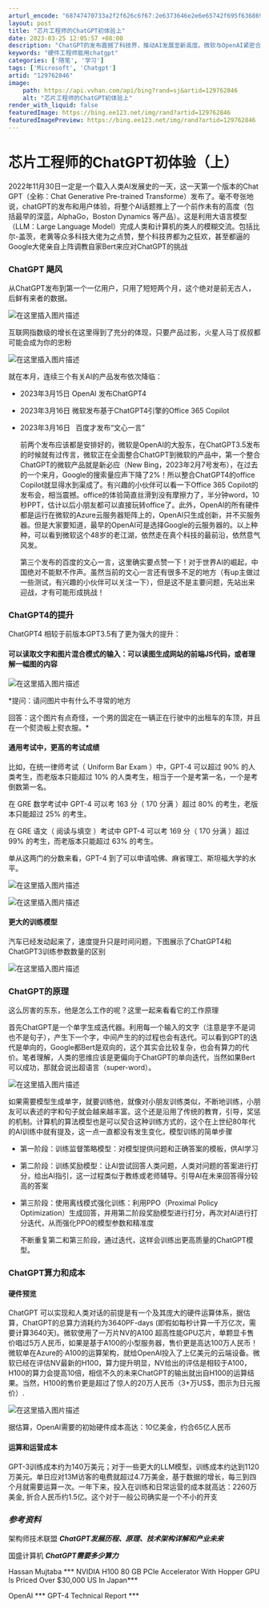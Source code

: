 ```yaml
---
arturl_encode: "68747470733a2f2f626c6f67:2e6373646e2e6e65742f695f636869705f6261636b656e642f:61727469636c652f64657461696c732f313239373632383436"
layout: post
title: "芯片工程师的ChatGPT初体验上"
date: 2023-03-25 12:05:57 +08:00
description: "ChatGPT的发布震撼了科技界，推动AI发展至新高度。微软与OpenAI紧密合作，推出基于Chat"
keywords: "硬件工程师能用chatgpt"
categories: ['随笔', '学习']
tags: ['Microsoft', 'Chatgpt']
artid: "129762846"
image:
    path: https://api.vvhan.com/api/bing?rand=sj&artid=129762846
    alt: "芯片工程师的ChatGPT初体验上"
render_with_liquid: false
featuredImage: https://bing.ee123.net/img/rand?artid=129762846
featuredImagePreview: https://bing.ee123.net/img/rand?artid=129762846
---
```


# 芯片工程师的ChatGPT初体验（上）

2022年11月30日一定是一个载入人类AI发展史的一天，这一天第一个版本的Chat GPT（全称：Chat Generative Pre-trained Transforme）发布了。毫不夸张地说，chatGPT的发布和用户体验，将整个AI话题推上了一个前作未有的高度（包括最早的深蓝，AlphaGo，Boston Dynamics 等产品）。这是利用大语言模型（LLM：Large Language Model）完成人类和计算机的类人的模糊交流。包括比尔-盖茨，老黄等众多科技大佬为之点赞，整个科技界都为之狂欢，甚至都逼的Google大佬亲自上阵调教自家Bert来应对ChatGPT的挑战

### ChatGPT 飓风

从ChatGPT发布到第一个一亿用户，只用了短短两个月，这个绝对是前无古人，后鲜有来者的数据。
  
![在这里插入图片描述](https://i-blog.csdnimg.cn/blog_migrate/374eedf05d1b760110d76bc339c111b7.png)
  
互联网指数级的增长在这里得到了充分的体现，只要产品过影，火星人马丁叔叔都可能会成为你的忠粉
  
![在这里插入图片描述](https://i-blog.csdnimg.cn/blog_migrate/4c0dacbbc4d72d17466210d33cf3bacf.png#pic_center)
  
就在本月，连续三个有关AI的产品发布依次降临：

* 2023年3月15日 OpenAI 发布ChatGPT4
* 2023年3月16日 微软发布基于ChatGPT4引擎的Office 365 Copilot
* 2023年3月16日  百度才发布“文心一言”
    
  前两个发布应该都是安排好的，微软是OpenAI的大股东，在ChatGPT3.5发布的时候就有过传言，微软正在全面整合ChatGPT到微软的产品中，第一个整合ChatGPT的微软产品就是新必应（New Bing，2023年2月7号发布），在过去的一个来月，Google的搜索量应声下降了2%！所以整合ChatGPT4的office Copilot就显得水到渠成了。有兴趣的小伙伴可以看一下Office 365 Copilot的发布会，相当震撼。office的体验简直丝滑到没有摩擦力了，半分钟word，10秒PPT，估计以后小朋友都可以直接玩转office了。此外，OpenAI的所有硬件都是运行在微软的Azure云服务器矩阵上的，OpenAI只生成创新，并不买服务器。但是大家要知道，最早的OpenAI可是选择Google的云服务器的。以上种种，可以看到微软这个48岁的老江湖，依然走在真个科技的最前沿，依然意气风发。
    
  第三个发布的百度的文心一言，这里确实要点赞一下！对于世界AI的崛起，中国绝对不能默不作声。虽然当前的文心一言还有很多不足的地方（有up主做过一些测试，有兴趣的小伙伴可以关注一下），但是这不是主要问题，先站出来迎战，才有可能形成挑战！

### ChatGPT4的提升

ChatGPT4 相较于前版本GPT3.5有了更为强大的提升：

#### 可以读取文字和图片混合模式的输入：可以读图生成网站的前端JS代码，或者理解一幅图的内容

![在这里插入图片描述](https://i-blog.csdnimg.cn/blog_migrate/9c76c39e8ef133fcd9ada1a788535a56.png#pic_center)
  
*提问：请问图片中有什么不寻常的地方
  
回答：这个图片有点奇怪，一个男的固定在一辆正在行驶中的出租车的车顶，并且在一个熨烫板上熨衣服。*

#### 通用考试中，更高的考试成绩

比如，在统一律师考试（ Uniform Bar Exam ）中，GPT-4 可以超过 90% 的人类考生，而老版本只能超过 10% 的人类考生，相当于一个是考第一名，一个是考倒数第一名。
  
在 GRE 数学考试中 GPT-4 可以考 163 分（ 170 分满 ）超过 80% 的考生，老版本只能超过 25% 的考生。
  
在 GRE 语文（ 阅读与填空 ）考试中 GPT-4 可以考 169 分（ 170 分满 ）超过 99% 的考生，而老版本只能超过 63% 的考生。
  
单从这两门的分数来看，GPT-4 到了可以申请哈佛、麻省理工、斯坦福大学的水平。

![在这里插入图片描述](https://i-blog.csdnimg.cn/blog_migrate/870b26e8453d4fcabcf066ef187312da.png)

![在这里插入图片描述](https://i-blog.csdnimg.cn/blog_migrate/075f9122fa1639371bbbe6d11dd869a9.png#pic_center)

#### 更大的训练模型

汽车已经发动起来了，速度提升只是时间问题，下图展示了ChatGPT4和ChatGPT3训练参数数量的区别
  
![在这里插入图片描述](https://i-blog.csdnimg.cn/blog_migrate/39e2d35b28bca55cc81cd3826027fd14.png#pic_center)

### ChatGPT的原理

这么厉害的东东，他是怎么工作的呢？这里一起来看看它的工作原理
  
首先ChatGPT是一个单字生成迭代器。利用每一个输入的文字（注意是字不是词也不是句子），产生下一个字，中间产生的的过程也会有迭代。可以看到GPT的迭代是单向的，Google都Bert是双向的，这个其实会比较复杂，也会有算力的代价。笔者理解，人类的思维应该是更偏向于ChatGPT的单向迭代，当然如果Bert可以成功，那就会说出超语言（super-word）。
  
![在这里插入图片描述](https://i-blog.csdnimg.cn/blog_migrate/6a1c5be619640fdae7a12ec93d3b6c98.png)
  
如果需要模型生成单字，就要训练他，就像对小朋友训练类似，不断地训练，小朋友可以表述的字和句子就会越来越丰富。这个还是沿用了传统的教育，引导，奖惩的机制。计算机的算法模型也是可以契合这种训练方式的，这个在上世纪80年代的AI训练中就有提及，这一点一直都没有发生变化，模型训练的简单步骤

* 第一阶段：训练监督策略模型：对模型提供问题和正确答案的模板，供AI学习
* 第二阶段：训练奖励模型：让AI尝试回答人类问题，人类对问题的答案进行打分，给出AI指引，这一过程类似于教练或老师辅导。引导AI在未来回答得分较高的答案
* 第三阶段：使用离线模式强化训练：利用PPO（Proximal Policy Optimization）生成回答，并用第二阶段奖励模型进行打分，再次对AI进行打分迭代，从而强化PPO的模型参数和精准度
    
  不断重复第二和第三阶段，通过迭代，这样会训练出更高质量的ChatGPT模型。

### ChatGPT算力和成本

#### 硬件预览

ChatGPT 可以实现和人类对话的前提是有一个及其庞大的硬件运算体系，据估算，ChatGPT的总算力消耗约为3640PF-days (即假如每秒计算一千万亿次，需要计算3640天)。微软使用了一万片NV的A100 超高性能GPU芯片，单颗显卡售价唱过5万人民币，如果是基于A100的小型服务器，售价更是高达100万人民币！微软单在Azure的·A100的运算架构，就给OpenAI投入了上亿美元的云端设备。微软已经在评估NV最新的H100，算力提升明显，NV给出的评估是相较于A100，H100的算力会提高10倍，相信不久的未来ChatGPT的输出就出自H100的运算结果。当然，H100的售价更是超过了惊人的20万人民币（3+万US$，图示为日元报价）.

![在这里插入图片描述](https://i-blog.csdnimg.cn/blog_migrate/b95aa0c2e5ef0bb2f2cf5e662659f8a8.png#pic_center)
  
据估算，OpenAI需要的初始硬件成本高达：10亿美金，约合65亿人民币

#### 运算和运营成本

GPT-3训练成本约为140万美元；对于一些更大的LLM模型，训练成本约达到1120万美元。单日应对13M访客的电费就超过4.7万美金，基于数据的增长，每三到四个月就需要运算一次。一年下来，投入在训练和日常运营的成本就高达：2260万美金, 折合人民币约1.5亿。这个对于一般公司确实是一个不小的开支

### *参考资料*

架构师技术联盟
***ChatGPT发展历程、原理、技术架构详解和产业未来***
  
国盛计算机
***ChatGPT需要多少算力***
  
Hassan Mujtaba *** NVIDIA H100 80 GB PCIe Accelerator With Hopper GPU Is Priced Over $30,000 US In Japan***
  
OpenAI *** GPT-4 Technical Report ***